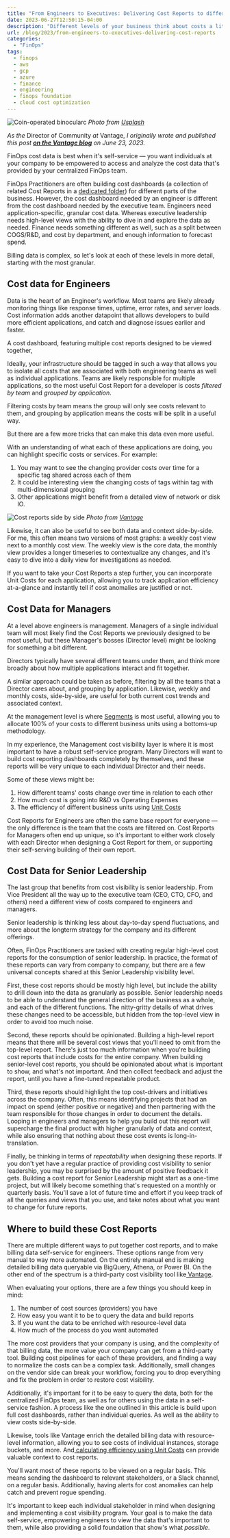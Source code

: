 ```yaml
---
title: "From Engineers to Executives: Delivering Cost Reports to different users"
date: 2023-06-27T12:50:15-04:00
description: "Different levels of your business think about costs a little differently. Here's how to build three distinct cost reports to serve different users."
url: /blog/2023/from-engineers-to-executives-delivering-cost-reports
categories:
  - "FinOps"
tags:
  - finops
  - aws
  - gcp
  - azure
  - finance
  - engineering
  - finops foundation
  - cloud cost optimization
---
```


![Coin-operated binocularc](/images/blog/2023/06/coin-operated-binoculars.jpg)
_Photo from [Usplash](https://unsplash.com/photos/bwonz6tZpVA)_

*As the* Director of Community *at* Vantage, *I originally wrote and published this post **[on the Vantage blog](https://www.vantage.sh/blog/cost-visibility-from-eng-to-exec)** on June 23, 2023.*

FinOps cost data is best when it's self-service — you want individuals at your company to be empowered to access and analyze the cost data that's provided by your centralized FinOps team.

FinOps Practitioners are often building cost dashboards (a collection of related Cost Reports in a [dedicated folder](https://docs.vantage.sh/team_accountability#1-create-a-cost-report-folder-for-a-specific-team)) for different parts of the business. However, the cost dashboard needed by an engineer is different from the cost dashboard needed by the executive team. Engineers need application-specific, granular cost data. Whereas executive leadership needs high-level views with the ability to dive in and explore the data as needed. Finance needs something different as well, such as a split between COGS/R&D, and cost by department, and enough information to forecast spend.

Billing data is complex, so let's look at each of these levels in more detail, starting with the most granular.

## Cost data for Engineers

Data is the heart of an Engineer's workflow. Most teams are likely already monitoring things like response times, uptime, error rates, and server loads. Cost information adds another datapoint that allows developers to build more efficient applications, and catch and diagnose issues earlier and faster.

A cost dashboard, featuring multiple cost reports designed to be viewed together,

Ideally, your infrastructure should be tagged in such a way that allows you to isolate all costs that are associated with both engineering teams as well as individual applications. Teams are likely responsible for multiple applications, so the most useful Cost Report for a developer is costs _filtered by team_ and _grouped by application_.

Filtering costs by team means the group will only see costs relevant to them, and grouping by application means the costs will be split in a useful way.

But there are a few more tricks that can make this data even more useful.

With an understanding of what each of these applications are doing, you can highlight specific costs or services. For example:

1. You may want to see the changing provider costs over time for a specific tag shared across each of them
2. It could be interesting view the changing costs of tags within tag with multi-dimensional grouping
3. Other applications might benefit from a detailed view of network or disk IO.

![Cost reports side by side](/images/blog/2023/06/cost-report-side-by-side.png)
_Photo from [Vantage](https://www.vantage.sh/features/cost-reports)_

Likewise, it can also be useful to see both data and context side-by-side. For me, this often means two versions of most graphs: a weekly cost view next to a monthly cost view. The weekly view is the core data, the monthly view provides a longer timeseries to contextualize any changes, and it's easy to dive into a daily view for investigations as needed.

If you want to take your Cost Reports a step further, you can incorporate Unit Costs for each application, allowing you to track application efficiency at-a-glance and instantly tell if cost anomalies are justified or not.

## Cost Data for Managers

At a level above engineers is management. Managers of a single individual team will most likely find the Cost Reports we previously designed to be most useful, but these Manager's bosses (Director level) might be looking for something a bit different.

Directors typically have several different teams under them, and think more broadly about how multiple applications interact and fit together.

A similar approach could be taken as before, filtering by all the teams that a Director cares about, and grouping by application. Likewise, weekly and monthly costs, side-by-side, are useful for both current cost trends and associated context.

At the management level is where [Segments](https://www.vantage.sh/features/segments) is most useful, allowing you to allocate 100% of your costs to different business units using a bottoms-up methodology.

In my experience, the Management cost visibility layer is where it is most important to have a robust self-service program. Many Directors will want to build cost reporting dashboards completely by themselves, and these reports will be very unique to each individual Director and their needs.

Some of these views might be:

1. How different teams' costs change over time in relation to each other
2. How much cost is going into R&D vs Operating Expenses
3. The efficiency of different business units using [Unit Costs](https://www.vantage.sh/features/unit-costs)

Cost Reports for Engineers are often the same base report for everyone — the only difference is the team that the costs are filtered on. Cost Reports for Managers often end up unique, so it's important to either work closely with each Director when designing a Cost Report for them, or supporting their self-serving building of their own report.

## Cost Data for Senior Leadership

The last group that benefits from cost visibility is senior leadership. From Vice President all the way up to the executive team (CEO, CTO, CFO, and others) need a different view of costs compared to engineers and managers.

Senior leadership is thinking less about day-to-day spend fluctuations, and more about the longterm strategy for the company and its different offerings.

Often, FinOps Practitioners are tasked with creating regular high-level cost reports for the consumption of senior leadership. In practice, the format of these reports can vary from company to company, but there are a few universal concepts shared at this Senior Leadership visibility level.

First, these cost reports should be mostly high level, but include the ability to drill down into the data as granularly as possible. Senior leadership needs to be able to understand the general direction of the business as a whole, and each of the different functions. The nitty-gritty details of what drives these changes need to be accessible, but hidden from the top-level view in order to avoid too much noise.

Second, these reports should be opinionated. Building a high-level report means that there will be several cost views that you'll need to omit from the top-level report. There's just too much information when you're building cost reports that include costs for the entire company. When building senior-level cost reports, you should be opinionated about what is important to show, and what's not important. And then collect feedback and adjust the report, until you have a fine-tuned repeatable product.

Third, these reports should highlight the top cost-drivers and initiatives across the company. Often, this means identifying projects that had an impact on spend (either positive or negative) and then partnering with the team responsible for those changes in order to document the details. Looping in engineers and managers to help you build out this report will supercharge the final product with higher granularly of data and context, while also ensuring that nothing about these cost events is long-in-translation.

Finally, be thinking in terms of _repeatability_ when designing these reports. If you don't yet have a regular practice of providing cost visibility to senior leadership, you may be surprised by the amount of positive feedback it gets. Building a cost report for Senior Leadership might start as a one-time project, but will likely become something that's requested on a monthly or quarterly basis. You'll save a lot of future time and effort if you keep track of all the queries and views that you use, and take notes about what you want to change for future reports.

## Where to build these Cost Reports

There are multiple different ways to put together cost reports, and to make billing data self-service for engineers. These options range from very manual to way more automated. On the entirely manual end is making detailed billing data queryable via BigQuery, Athena, or Power BI. On the other end of the spectrum is a third-party cost visibility tool like[ Vantage](https://vantage.sh/).

When evaluating your options, there are a few things you should keep in mind:

1. The number of cost sources (providers) you have
2. How easy you want it to be to query the data and build reports
3. If you want the data to be enriched with resource-level data
4. How much of the process do you want automated

The more cost providers that your company is using, and the complexity of that billing data, the more value your company can get from a third-party tool. Building cost pipelines for each of these providers, and finding a way to normalize the costs can be a complex task. Additionally, small changes on the vendor side can break your workflow, forcing you to drop everything and fix the problem in order to restore cost visibility.

Additionally, it's important for it to be easy to query the data, both for the centralized FinOps team, as well as for others using the data in a self-service fashion. A process like the one outlined in this article is build upon full cost dashboards, rather than individual queries. As well as the ability to view costs side-by-side.

Likewise, tools like Vantage enrich the detailed billing data with resource-level information, allowing you to see costs of individual instances, storage buckets, and more. And[ calculating efficiency using Unit Costs](https://www.vantage.sh/blog/unit-metrics-cloud-costs) can provide valuable context to cost reports.

You'll want most of these reports to be viewed on a regular basis. This means sending the dashboard to relevant stakeholders, or a Slack channel, on a regular basis. Additionally, having alerts for cost anomalies can help catch and prevent rogue spending.

It's important to keep each individual stakeholder in mind when designing and implementing a cost visibility program. Your goal is to make the data self-service, empowering engineers to view the data that's important to them, while also providing a solid foundation that show's what _possible_.
